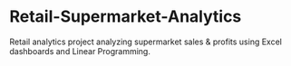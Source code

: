 # Retail-Supermarket-Analytics
Retail analytics project analyzing supermarket sales &amp; profits using Excel dashboards and Linear Programming.
